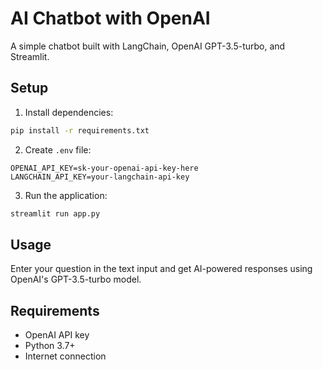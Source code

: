 # AI Chatbot with OpenAI

A simple chatbot built with LangChain, OpenAI GPT-3.5-turbo, and Streamlit.

## Setup

1. Install dependencies:

```bash
pip install -r requirements.txt
```

2. Create `.env` file:

```
OPENAI_API_KEY=sk-your-openai-api-key-here
LANGCHAIN_API_KEY=your-langchain-api-key
```

3. Run the application:

```bash
streamlit run app.py
```

## Usage

Enter your question in the text input and get AI-powered responses using OpenAI's GPT-3.5-turbo model.

## Requirements

- OpenAI API key
- Python 3.7+
- Internet connection
